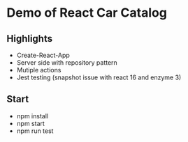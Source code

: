 # Demo of React Car Catalog

## Highlights 
- Create-React-App
- Server side with repository pattern
- Mutiple actions
- Jest testing
  (snapshot issue with react 16 and enzyme 3)

## Start
- npm install
- npm start
- npm run test
